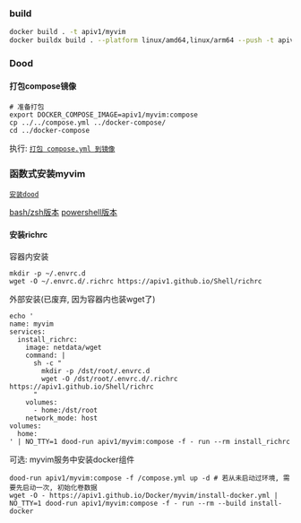 ### build

```bash
docker build . -t apiv1/myvim
docker buildx build . --platform linux/amd64,linux/arm64 --push -t apiv1/myvim
```

### Dood

#### 打包compose镜像

```shell
# 准备打包
export DOCKER_COMPOSE_IMAGE=apiv1/myvim:compose
cp ../../compose.yml ../docker-compose/
cd ../docker-compose
```

执行: [`打包 compose.yml 到镜像`](../docker-compose/README.md#打包配置到镜像-示例)

### 函数式安装myvim

[`安装dood`](../docker/README.md#dood)

[bash/zsh版本](./myvim.envrc)
[powershell版本](./myvim.ps1)

#### 安装richrc

容器内安装

```shell
mkdir -p ~/.envrc.d
wget -O ~/.envrc.d/.richrc https://apiv1.github.io/Shell/richrc
```

外部安装(已废弃, 因为容器内也装wget了)

```shell
echo '
name: myvim
services:
  install_richrc:
    image: netdata/wget
    command: |
      sh -c "
        mkdir -p /dst/root/.envrc.d
        wget -O /dst/root/.envrc.d/.richrc https://apiv1.github.io/Shell/richrc
      "
    volumes:
      - home:/dst/root
    network_mode: host
volumes:
  home:
' | NO_TTY=1 dood-run apiv1/myvim:compose -f - run --rm install_richrc
```

可选: myvim服务中安装docker组件
```shell
dood-run apiv1/myvim:compose -f /compose.yml up -d # 若从未启动过环境, 需要先启动一次, 初始化卷数据
wget -O - https://apiv1.github.io/Docker/myvim/install-docker.yml | NO_TTY=1 dood-run apiv1/myvim:compose -f - run --rm --build install-docker
```